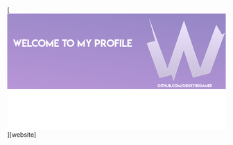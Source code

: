 [![bg][banner]][website]


[banner]: https://raw.githubusercontent.com/genxthegamer/genxthegamer/master/BannerGithub.png

